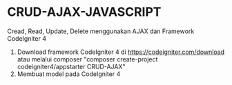 # CRUD-AJAX-JAVASCRIPT
Cread, Read, Update, Delete menggunakan AJAX dan Framework CodeIgniter 4
1. Download framework CodeIgniter 4 di https://codeigniter.com/download atau melalui composer "composer create-project codeigniter4/appstarter CRUD-AJAX"
2. Membuat model pada CodeIgniter 4

<?php
namespace App\Models;

use CodeIgniter\Model;

class M_biodata extends Model
{
    protected $table      = 'biodata';
    protected $primaryKey = 'id_biodata';

    protected $allowedFields = ['name', 'address', 'created_at'];
}
?>
